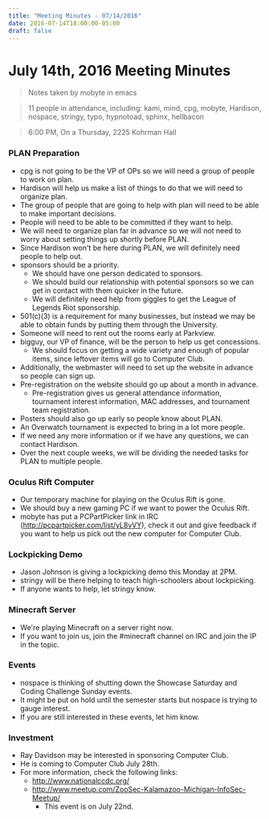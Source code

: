 ```yaml
---
title: "Meeting Minutes - 07/14/2016"
date: 2016-07-14T18:00:00-05:00
draft: false
---
```


# July 14th, 2016 Meeting Minutes
> Notes taken by mobyte in emacs

> 11 people in attendance, including: kami, mind, cpg, mobyte, Hardison, nospace, stringy, typo, hypnotoad, sphinx, hellbacon

> 6:00 PM, On a Thursday, 2225 Kohrman Hall

### PLAN Preparation
- cpg is not going to be the VP of OPs so we will need a group of people to work on plan.
- Hardison will help us make a list of things to do that we will need to organize plan.
- The group of people that are going to help with plan will need to be able to make important decisions.
- People will need to be able to be committed if they want to help.
- We will need to organize plan far in advance so we will not need to worry about setting things up shortly before PLAN.
- Since Hardison won't be here during PLAN, we will definitely need people to help out.
- sponsors should be a priority.
  - We should have one person dedicated to sponsors.
  - We should build our relationship with potential sponsors so we can get in contact with them quicker in the future.
  - We will definitely need help from giggles to get the League of Legends Riot sponsorship.
- 501(c)(3) is a requirement for many businesses, but instead we may be able to obtain funds by putting them through the University.
- Someone will need to rent out the rooms early at Parkview.
- bigguy, our VP of finance, will be the person to help us get concessions.
  - We should focus on getting a wide variety and enough of popular items, since leftover items will go to Computer Club.
- Additionally, the webmaster will need to set up the website in advance so people can sign up.
- Pre-registration on the website should go up about a month in advance.
  - Pre-registration gives us general attendance information, tournament interest information, MAC addresses, and tournament team registration.
- Posters should also go up early so people know about PLAN.
- An Overwatch tournament is expected to bring in a lot more people.
- If we need any more information or if we have any questions, we can contact Hardison.
- Over the next couple weeks, we will be dividing the needed tasks for PLAN to multiple people.

### Oculus Rift Computer
- Our temporary machine for playing on the Oculus Rift is gone.
- We should buy a new gaming PC if we want to power the Oculus Rift.
- mobyte has put a PCPartPicker link in IRC (http://pcpartpicker.com/list/yL8vVY), check it out and give feedback if you want to help us pick out the new computer for Computer Club.

### Lockpicking Demo
- Jason Johnson is giving a lockpicking demo this Monday at 2PM.
- stringy will be there helping to teach high-schoolers about lockpicking.
- If anyone wants to help, let stringy know.

### Minecraft Server
- We're playing Minecraft on a server right now.
- If you want to join us, join the #minecraft channel on IRC and join the IP in the topic.

### Events
- nospace is thinking of shutting down the Showcase Saturday and Coding Challenge Sunday events.
- It might be put on hold until the semester starts but nospace is trying to gauge interest.
- If you are still interested in these events, let him know.

### Investment
- Ray Davidson may be interested in sponsoring Computer Club.
- He is coming to Computer Club July 28th.
- For more information, check the following links:
  - http://www.nationalccdc.org/
  - http://www.meetup.com/ZooSec-Kalamazoo-Michigan-InfoSec-Meetup/
	- This event is on July 22nd.

